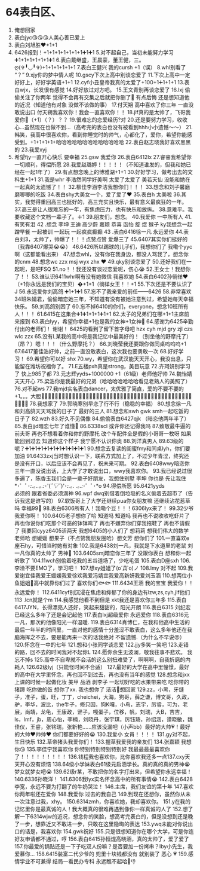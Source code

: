 # 64表白区、

1. 俺想回家
2. 表白jyc😘😘😘人美心善已爱上
3. 表白刘旭胜❤️+1+1
4. 6426报到！+1+1+1+1+1+1+1➕1➕1
5.对不起自己，当初未能努力学习➕1+1+1+1+1+1➕1
6.表白戴继盛，王晨豪，董王健，三。ღ(✞╹◡╹✞)+1+1+1+1+1+1
7.表白王健兴 我的cursh  +1（误）
8.whl别看了    “？”
9.xjy你的梦中情人呢
10.gscy下次上高中别谈恋爱了
11.下次上高中一定好好上，好好学英语+1+1
12.cyf小丑皇帝我真的太爱了+100+1➕1+1+1
13.表白wjx，长发很有感觉
14.好好放过对方吧。
15.王文青别再谈恋爱了
16.lxj 偷偷关注了你两年 觉得不会再有交集之后就把你删了🥲 有点后悔 还是想知道他的近况（知道他有对象 没做不该做的事）
17.付天朔 高中喜欢了你三年 一直没敢说出口 付天朔我喜欢你！我会一直喜欢你！！
18.jlf真的是太帅了，飞哥我爱你🥰（+1）（？）？？
19.很难忘的恋爱经历?对
20.还是要努力学习，收收心…虽然现在也做不到…（高考完的表白也没有被看到hhh小小遗憾～～）
21.韩笑，我高中很喜欢你，看到你睡觉时的帅气，心都化了，爱你，希望你能感受到。+1+1+1+1+哈哈哈哈哈哈哈哈哈哈哈哈哈
22.表白赵志晓我好喜欢黑黑的
23.我爱xyj
24. 希望fjy一直开心快乐 要幸福
25.gsw 我爱你
26.表白6412lx
27.睿睿我希望你一切顺利，得偿所愿
28.我爱赵璐婷！！！！！（不知道谁发的，但我和她已经在一起1年了）
29.有点想念晚上的博雅湖+1+1
30.好好学习，做考出去的文科生+1+1
31.我是whr 李浩然同学好美啊 太爱了太爱了 美若天仙 没能和她在一起真的太遗憾了！！
32.柳佳李涵李洁我想你们！！！
33.想念和刘子馨磨磨唧唧的吃饭
34.表白shy大美女一个，爱了爱了❤️
35.表白h 太美啦
36.其实，我觉得重回高三也挺好的，高三充实且快乐，最有意义最疯狂的一年。
37.高三是让人很难忘的一年，有焦虑压力，也有快乐和放纵。
38.意难平。我要收藏这个文档一辈子了。＋1
39.朋友们，想念。
40.我爱你  一中所有人
41.有笑有泪
42 .想念  李坤 王迪 高少蔚 嘉颖 恭喜 函怡 旋 煜 猴子 ky我想念一起蹭早餐 一起被训 一起玩 一起疯疯癫癫
43 .表白6416徐一凡 永远爱你
44.表白刘3，太帅了，帅爆了！！！点赞点赞     爱爆三了
45.6407其实你们挺好的（我靠6407爆哭😭😭）
46.6426所以踢球的儿子们，我想你们了
我嘞个yyc啊（这都能看出来）
47.想念whl，没有你在我身边，都没人骂我了，想念你的cnm
48.想念wc zzx msj wyx zhx ❤
49.qky别谈恋爱了
50.还好我们在一起呢，是吧FSQ
51.no！！我还没有谈过恋爱呢，伤心😭
52.王女士！我想你了！！
53.谁认识6411whr啊有没有她微信 我喜欢她
54.表白6402孙徜徉❤️（+1你永远是我们的宝贝）�+1+1（徜徉女王！！+1
55.下次还是不要认识了J
56.永远爱你刘高鸽 ➕1+1➕1
57.忘不了我亲爱的前任——6426
58.非常喜欢34班朱婧君，偷偷暗恋她三年，不知道有没有被她注意到过，希望她每天幸福快乐。
59.刘高鸽别困了
60.忘不掉6410的你们，everyone，想念10班所有人！！！
61.6415在这集合➕1➕1+1+1➕1+1
62.太子的兄弟们在哪+1+1主席前来报到
63.表白lyy，希望你幸福+1也是我的女神+1女神🥺
64.感谢为6425辛勤付出的老师们！
谢谢！
6425的看到了留下首字母吧 
hzx cyh mjd gry
zjl czs wlc zzx
65.没有L某我的高中将是我记忆中最美好的！（别坐他的野摩托了）（昂？）嗯！！！（什么野摩托？）
66.刘晓莹我还要跟你做同桌呜呜呜+1
67.6417董佳浩好帅，之前一直没敢表白，这次我也要勇敢一次
68.好好学习！
69.希望你可以好 shx
70.wy，希望你在武汉能天天开心，我没出息，只能留在潍坊祝福你了。
71.E五楼pxh真是strong，美目玩意
72.齐珂妍别学习了 快上985了都
73.元志辉yyds+1000000   +1（61级）老师他好帅
74.魏怡婧天天开心
75.梁浩你是我最好的兄弟（哈哈哈哈哈哈哈看见老熟人的美照了）
76.对不起ws 
77.我mjd实名表白dancer，太优雅了简直，爱的不要不要的+1。。。大胆💁‍♀️💁‍♀️💁‍♀️💁‍♀️💁‍♀️💁‍♀️💁‍♀️💁‍♀️💁‍♀️💁‍♀️💁‍♀️💁‍♀️💁‍♀️💁‍♀️💁‍♀️💁‍♀️💁‍♀️💁‍♀️💁‍♀️💁‍♀️💁‍♀️💁‍♀️💁‍♀️💁‍♀️
78.我想家了
79.郭晓寒别早恋了行不行（稳稳的幸福）
80.想念徐一凡和刘高鸽天天骂我的日子了 最好的三人
81.想念和swh gwk smh一起吃饭的日子了
82.wzh
83.好久不见偶像
84.偷偷表白6427qjk （暗恋他两年半了）
85.表白jjd暗恋七年了谁懂🧐
86.6338scl 或许你还记得我吗
87.致敬最牛逼的前夫哥 再也不想看着你和你的野摩托 改个车配件全是假的小哥哥一枚呀  如果能回到过去 知道你这个样子 我宁愿不认识你奥
88.刘洋真男人
89.63级的呢？➕1➕1➕1➕1➕1➕1➕1➕1➕1➕1
90.想念去复读的闺蜜fmy和同桌lyh，你们要加油
91.6433zxj当时想认识一下，联系方式加上了，不过少年青涩，终究还是没有开口，以后应该不会再见了，祝未来可期。
92.表白6408wwy暗恋你三年一直没说出话，上大学了才敢说出口，wwy我喜欢你。
93.我已经说过很多遍了，陈香玉我们会是一辈子好朋友，我想住别墅
李坤 你也是 先让我住*･゜ﾟ･*:.｡..｡.:*･'(*ﾟ▽ﾟ*)'･*:.｡. .｡.:*･゜ﾟ･*o
94.得偿所愿
95.6421yyds  
必须的
跟着省委必须滴神
96.wpf dwq别借着倒垃圾的名义偷着去超市了（告诉我这是谁写的）
97.软饭哥上了大学还继续pua你女朋友嘛 还继续沾花惹草吗 幸福99🌸
98.表白6306所有人！我嘞个豆！！！6306lyx来了！
99.32少爷我爱你啊！
100.6405老子想你了哈 知道吗 知道吗 我再也不说收收吃虾片了 再也你说你们吃那个可恶的钵钵鸡了 再也不嫌弃你们穿我拖鞋了 再也不请假了 我要回cyyz6405活两天 我想6405的小人们了 想莉莉  想我们伟大的数学老师哈 想媛媛 想果子（不点赞我朋友圈哈）想文芳 想你们了
101.一直喜欢e座石hy，可惜当时她有对象
102.我是6438刘一凡，我就是下水道里的老鼠
刘一凡你真的太帅了 男神🫶
103.6405smj暗恋你三年了 没跟你表白 想和你一起听歌了
104.11wch别偷着吃我的五谷道场了，少吃毛蛋
105.表白D座sxh
106.李淦不要EMO了，学习吧！
107.想xy姐姐了(o´Д`o)ノ
108.lmy 对不起
109.我爱谢宜佳我爱王媛媛我爱徐欢我爱冯婧宜我爱高新妍我爱刘玉涵
110.想两位小鱼姐姐🥺高中就靠你们过了 喜欢你们🐟🐟
111.6434王涵  我的宝宝 我爱你！！ 永远爱你！
112.6411cyf别沉浸在焦虑和抑郁了你的身边有lzw,zs,cyh,jlf他们
113 .lcn就是个m
114.我感觉他看不到但是 xkt我还是喜欢你三年多
115.表白6417JYN，长得漂亮人还好，笑起来甜甜的，阳光开朗
116.表白6315 刘纪宏 已经这么多年了还是会记起他
117.表白lxj超级爱你 永远爱你
118.表白6316元一凡，那次的他像阳光一样温暖.
119.表白6314肖博仁，在我和他高中生活的最后一年半的时间里，一直对他的感情十分羞涩不敢表白，这么多年他还在我脑海挥之不去，要是能再来一次的话我绝对 不留遗憾.（为什么不早说😡）
120.怀念在一中的七年
121.想和小张同学谈恋爱
122.jjy多笑一笑吧
123.走错的路，回不去的时间我对不起你L
124.愿你余生无波澜，敬我往事不悲欢。
我忘不掉s
125.高中不自卑就不会活的这么别扭难受了，啊啊啊，自我折磨的内耗人
126.62级lyj（只能怪时间不合适）
127.最好的大学在高中里憧憬，最好的高中在大学里怀念，再也回不到过去，再也没有当年的感觉
128.想念和jxx上课的时候一起做化妆 美甲 品酒 剥李子 一起切好吃的水果带来吃 吃你带的猪蹄 吃你做的饭 想你了xx.
我也想你了 洁洁🥹想回家
129.zz，小黑，牙缝子，准子，蛋，旺，丁丁，cheichei，大海，狗哥，薛之谦，博文哥，久政，驴，李华，波比，the牛子，修只因，狗K嘎，小鸟，志宇，厉睿，可为，老展，尚靖，龙龟，王康政，罡子，嘎蛋子，位移，帆，刘瑞，大B，吉吉，ls，lmf，jb，周心怡，李楠，刘晓丹，张宇琪，厉钰琦，孙绍涵，谭晓敏，魏佳仪，王睿，张铭瑞，张新艳……应该没漏吧（小声bb）最好的大帅💗！最好的大帅❤️帅帅❤️
你们都要好好的😭
130.我爱小 女肙！！！！
131.gy对不起，生日快乐
132.草帝猪头我爱你们！
133.握草我爱我的亲友们
134.张嘉颖 我想你😘
135.李佳宁我喜欢你 你特别特别特别特别好 我最最最最喜欢你了！！！！！！！！！
136.钱程我也喜欢你，比你喜欢我还多一点137.cxy天天开心没有烦恼
138.64级小学妹表白61级元启涵学长。真的真的真的男神😭梦女就梦女吧😭
139.62级r某，不敢把你的名字打出来，但希望你永远幸福！
140.6336孙晓洋！
141.6306我lyx实名怀念高中的所有事情😭
142.表白6428李宽，永远不要为打翻了的牛奶哭泣！
146.主席，我们友谊的第十年
147.喜欢你两年啦还在爱你
148.我爱你  过去的我自己
149.到现在还想你，虽然你从未一次注意过我，xhy。
150.6314zmh，你喜欢她，我却喜欢你。
151.y在我的记忆里你是最真诚的人！我大概真的很难再遇到像你一样真诚的人了
152.想了解一下6314wjw的近况，想念你的笑脸，想高考完表白的，但是没想到还是晚了一步，想靠近又不敢进一步，只敢在这里隐晦的表达
153.ywq未能对你说出口的话是，我喜欢你
154.gwk祝好
155.只是很想知道你在哪个大学，可是你连好友申请都不通过，哼
156.表白6415孙恒焜高晓涵，真的太帅了，爱了爱了
157.你最爱的锅贴还是一下子吃双人份嘛？是否要加一份烤串？lby小先生，我爱慕你...
158.6415装富二代少爷的 兜里十块钱都没有 就别装了 恶心 💗
159.感情学业不可兼得 结局一看民办专科 永远瞧不起哈🥹👎